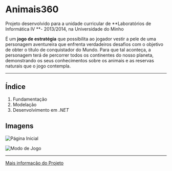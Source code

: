 Animais360
==========

Projeto desenvolvido para a unidade curricular de **Laboratórios de Informática IV **- 2013/2014, na Universidade do Minho

É um **jogo de estratégia** que possibilita ao jogador vestir a pele de uma personagem aventureira que enfrenta verdadeiros desafios com o objetivo de obter o título de conquistador do Mundo. Para que tal aconteça, a personagem terá de percorrer todos os continentes do nosso planeta, demonstrando os seus conhecimentos sobre os animais e as reservas naturais que o jogo contempla.

----------
Índice
-------------

 1. Fundamentação
 2. Modelação
 3. Desenvolvimento em <i>.NET</i>

Imagens
-------------

![`Página Inicial`](http://i.imgur.com/hpsE7LW.jpeg)

![`Modo de Jogo`](http://i.imgur.com/7zXtyu3.png)

----------

[Mais informação do Projeto](https://github.com/miguelpinto98/LI4_Animais360/blob/master/Relat%C3%B3rio/Relatorio_Final.pdf)